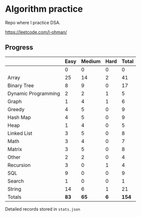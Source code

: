 # Algorithm practice

Repo where I practice DSA.

https://leetcode.com/l-ohman/

<!-- todo: display the json data in some online visualization. -->

## Progress

<!-- { javascript: 49, python: 102, both: 6 } -->
|                     | Easy   | Medium | Hard  | Total   |
| ------------------- | ------ | ------ | ----- | ------- |
|                     | 0      | 0      | 0     | 0       |
| Array               | 25     | 14     | 2     | 41      |
| Binary Tree         | 8      | 9      | 0     | 17      |
| Dynamic Programming | 2      | 2      | 1     | 5       |
| Graph               | 1      | 4      | 1     | 6       |
| Greedy              | 4      | 5      | 0     | 9       |
| Hash Map            | 4      | 5      | 0     | 9       |
| Heap                | 1      | 4      | 0     | 5       |
| Linked List         | 3      | 5      | 0     | 8       |
| Math                | 3      | 4      | 0     | 7       |
| Matrix              | 3      | 5      | 0     | 8       |
| Other               | 2      | 2      | 0     | 4       |
| Recursion           | 3      | 0      | 1     | 4       |
| SQL                 | 9      | 0      | 0     | 9       |
| Search              | 1      | 0      | 0     | 1       |
| String              | 14     | 6      | 1     | 21      |
| Totals              | **83** | **65** | **6** | **154** |

Detailed records stored in `stats.json`
